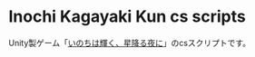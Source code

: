 # Inochi Kagayaki Kun cs scripts

Unity製ゲーム「[いのちは輝く、星降る夜に](https://unityroom.com/games/inochi_kagayaki_drop)」のcsスクリプトです。



